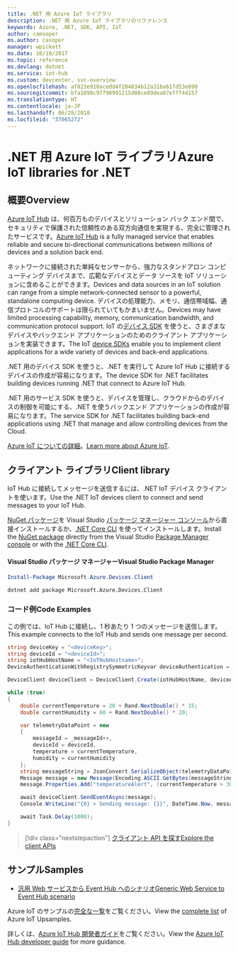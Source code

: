 ```yaml
---
title: .NET 用 Azure IoT ライブラリ
description: .NET 用 Azure IoT ライブラリのリファレンス
keywords: Azure, .NET, SDK, API, IoT
author: camsoper
ms.author: casoper
manager: wpickett
ms.date: 10/19/2017
ms.topic: reference
ms.devlang: dotnet
ms.service: iot-hub
ms.custom: devcenter, svc-overview
ms.openlocfilehash: af823e910acedd4f204034b12a31ba61fd53e090
ms.sourcegitcommit: bfa1898c97798991215d08ce89dea87efff44157
ms.translationtype: HT
ms.contentlocale: ja-JP
ms.lasthandoff: 06/28/2018
ms.locfileid: "37065272"
---
```

# <a name="azure-iot-libraries-for-net"></a><span data-ttu-id="b6b82-104">.NET 用 Azure IoT ライブラリ</span><span class="sxs-lookup"><span data-stu-id="b6b82-104">Azure IoT libraries for .NET</span></span>

## <a name="overview"></a><span data-ttu-id="b6b82-105">概要</span><span class="sxs-lookup"><span data-stu-id="b6b82-105">Overview</span></span>

<span data-ttu-id="b6b82-106">[Azure IoT Hub](https://azure.microsoft.com/services/iot-hub/) は、何百万ものデバイスとソリューション バック エンド間で、セキュリティで保護された信頼性のある双方向通信を実現する、完全に管理されたサービスです。</span><span class="sxs-lookup"><span data-stu-id="b6b82-106">[Azure IoT Hub](https://azure.microsoft.com/services/iot-hub/) is a fully managed service that enables reliable and secure bi-directional communications between millions of devices and a solution back end.</span></span>

<span data-ttu-id="b6b82-107">ネットワークに接続された単純なセンサーから、強力なスタンドアロン コンピューティング デバイスまで、広範なデバイスとデータ ソースを IoT ソリューションに含めることができます。</span><span class="sxs-lookup"><span data-stu-id="b6b82-107">Devices and data sources in an IoT solution can range from a simple network-connected sensor to a powerful, standalone computing device.</span></span> <span data-ttu-id="b6b82-108">デバイスの処理能力、メモリ、通信帯域幅、通信プロトコルのサポートは限られていてもかまいません。</span><span class="sxs-lookup"><span data-stu-id="b6b82-108">Devices may have limited processing capability, memory, communication bandwidth, and communication protocol support.</span></span> <span data-ttu-id="b6b82-109">IoT の[デバイス SDK](https://docs.microsoft.com/azure/iot-hub/iot-hub-devguide-sdks) を使うと、さまざまなデバイスやバックエンド アプリケーションのためのクライアント アプリケーションを実装できます。</span><span class="sxs-lookup"><span data-stu-id="b6b82-109">The IoT [device SDKs](https://docs.microsoft.com/azure/iot-hub/iot-hub-devguide-sdks) enable you to implement client applications for a wide variety of devices and back-end applications.</span></span>

<span data-ttu-id="b6b82-110">.NET 用のデバイス SDK を使うと、.NET を実行して Azure IoT Hub に接続するデバイスの作成が容易になります。</span><span class="sxs-lookup"><span data-stu-id="b6b82-110">The device SDK for .NET facilitates building devices running .NET that connect to Azure IoT Hub.</span></span>

<span data-ttu-id="b6b82-111">.NET 用のサービス SDK を使うと、デバイスを管理し、クラウドからのデバイスの制御を可能にする、.NET を使うバックエンド アプリケーションの作成が容易になります。</span><span class="sxs-lookup"><span data-stu-id="b6b82-111">The service SDK for .NET facilitates building back-end applications using .NET that manage and allow controlling devices from the Cloud.</span></span>

<span data-ttu-id="b6b82-112">[Azure IoT についての詳細](https://docs.microsoft.com/azure/iot-hub/)。</span><span class="sxs-lookup"><span data-stu-id="b6b82-112">[Learn more about Azure IoT](https://docs.microsoft.com/azure/iot-hub/).</span></span>


## <a name="client-library"></a><span data-ttu-id="b6b82-113">クライアント ライブラリ</span><span class="sxs-lookup"><span data-stu-id="b6b82-113">Client library</span></span>

<span data-ttu-id="b6b82-114">IoT Hub に接続してメッセージを送信するには、.NET IoT デバイス クライアントを使います。</span><span class="sxs-lookup"><span data-stu-id="b6b82-114">Use the .NET IoT devices client to connect and send messages to your IoT Hub.</span></span>

<span data-ttu-id="b6b82-115">[NuGet パッケージ]( https://www.nuget.org/packages/Microsoft.Azure.Devices.Client)を Visual Studio [パッケージ マネージャー コンソール][PackageManager]から直接インストールするか、[.NET Core CLI][DotNetCLI] を使ってインストールします。</span><span class="sxs-lookup"><span data-stu-id="b6b82-115">Install the [NuGet package]( https://www.nuget.org/packages/Microsoft.Azure.Devices.Client) directly from the Visual Studio [Package Manager console][PackageManager] or with the [.NET Core CLI][DotNetCLI].</span></span>

#### <a name="visual-studio-package-manager"></a><span data-ttu-id="b6b82-116">Visual Studio パッケージ マネージャー</span><span class="sxs-lookup"><span data-stu-id="b6b82-116">Visual Studio Package Manager</span></span>

```powershell
Install-Package Microsoft.Azure.Devices.Client
```

```bash
dotnet add package Microsoft.Azure.Devices.Client
```
### <a name="code-examples"></a><span data-ttu-id="b6b82-117">コード例</span><span class="sxs-lookup"><span data-stu-id="b6b82-117">Code Examples</span></span> 

<span data-ttu-id="b6b82-118">この例では、IoT Hub に接続し、1 秒あたり 1 つのメッセージを送信します。</span><span class="sxs-lookup"><span data-stu-id="b6b82-118">This example connects to the IoT Hub and sends one message per second.</span></span>

```csharp
string deviceKey = "<deviceKey>";
string deviceId = "<deviceId>";
string iotHubHostName = "<IoTHubHostname>";
DeviceAuthenticationWithRegistrySymmetricKeyvar deviceAuthentication = new DeviceAuthenticationWithRegistrySymmetricKey(deviceId, deviceKey);

DeviceClient deviceClient = DeviceClient.Create(iotHubHostName, deviceAuthentication, TransportType.Mqtt);

while (true)
{
    double currentTemperature = 20 + Rand.NextDouble() * 15;
    double currentHumidity = 60 + Rand.NextDouble() * 20;

    var telemetryDataPoint = new
    {
        messageId = _messageId++,
        deviceId = deviceId,
        temperature = currentTemperature,
        humidity = currentHumidity
    };
    string messageString = JsonConvert.SerializeObject(telemetryDataPoint);
    Message message = new Message(Encoding.ASCII.GetBytes(messageString));
    message.Properties.Add("temperatureAlert", (currentTemperature > 30) ? "true" : "false");

    await deviceClient.SendEventAsync(message);
    Console.WriteLine("{0} > Sending message: {1}", DateTime.Now, messageString);

    await Task.Delay(1000);
}
```


> [!div class="nextstepaction"]
> [<span data-ttu-id="b6b82-119">クライアント API を探す</span><span class="sxs-lookup"><span data-stu-id="b6b82-119">Explore the client APIs</span></span>](/dotnet/api/overview/azure/iot/client)

## <a name="samples"></a><span data-ttu-id="b6b82-120">サンプル</span><span class="sxs-lookup"><span data-stu-id="b6b82-120">Samples</span></span>

- [<span data-ttu-id="b6b82-121">汎用 Web サービスから Event Hub へのシナリオ</span><span class="sxs-lookup"><span data-stu-id="b6b82-121">Generic Web Service to Event Hub scenario</span></span>](https://azure.microsoft.com/resources/samples/event-hubs-dotnet-importfromweb/)

<span data-ttu-id="b6b82-122">Azure IoT のサンプルの[完全な一覧](https://azure.microsoft.com/resources/samples/?platform=dotnet&service=iot-hub)をご覧ください。</span><span class="sxs-lookup"><span data-stu-id="b6b82-122">View the [complete list](https://azure.microsoft.com/resources/samples/?platform=dotnet&service=iot-hub) of Azure IoT Upsamples.</span></span>

<span data-ttu-id="b6b82-123">詳しくは、[Azure IoT Hub 開発者ガイド](https://docs.microsoft.com/azure/iot-hub/iot-hub-devguide)をご覧ください。</span><span class="sxs-lookup"><span data-stu-id="b6b82-123">View the [Azure IoT Hub developer guide](https://docs.microsoft.com/azure/iot-hub/iot-hub-devguide) for more guidance.</span></span>

[PackageManager]: https://docs.microsoft.com/nuget/tools/package-manager-console
[DotNetCLI]: https://docs.microsoft.com/dotnet/core/tools/dotnet-add-package
